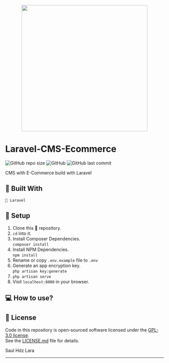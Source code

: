 <p align="center"><img src="https://res.cloudinary.com/dtfbvvkyp/image/upload/v1566331377/laravel-logolockup-cmyk-red.svg" width="400"></p>

# Laravel-CMS-Ecommerce
<img alt="GitHub repo size" src="https://img.shields.io/github/repo-size/Saul-Lara/Laravel-CMS-Ecommerce?style=flat-square">
<img alt="GitHub" src="https://img.shields.io/github/license/Saul-Lara/Laravel-CMS-Ecommerce?style=flat-square">
<img alt="GitHub last commit" src="https://img.shields.io/github/last-commit/Saul-Lara/Laravel-CMS-Ecommerce?color=green&style=flat-square">

 CMS with E-Commerce build with Laravel

## :rocket: Built With

```
📄 Laravel
```

## :wrench: Setup

1. Clone this :open_file_folder: repository.
2. `cd` into it.
3. Install Composer Dependencies.  
`composer install`
4. Install NPM Dependencies.  
`npm install`
5. Rename or copy `.env.example` file to `.env`
6. Generate an app encryption key.  
`php artisan key:generate`
7. `php artisan serve`
8. Visit `localhost:8000` in your browser.

## :computer: How to use?

## :green_book: License

Code in this repository is open-sourced software licensed under the [GPL-3.0 license](https://opensource.org/licenses/MIT).  
See the [LICENSE.md](https://github.com/Saul-Lara/Laravel-CMS-Ecommerce/blob/master/LICENSE) file for details.

Saul Hdz Lara

---


